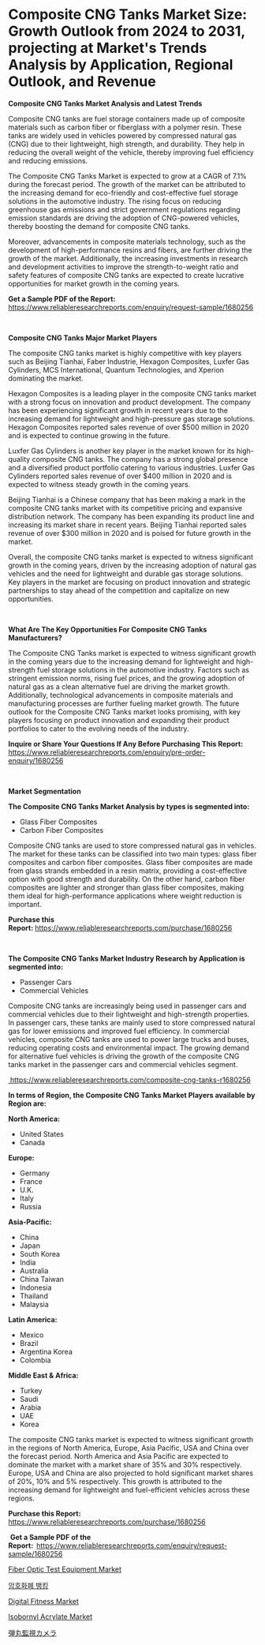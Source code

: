 <p><h1>Composite CNG Tanks Market Size: Growth Outlook from 2024 to 2031, projecting at Market's Trends Analysis by Application, Regional Outlook, and Revenue</h1></p><p><strong>Composite CNG Tanks Market Analysis and Latest Trends</strong></p>
<p><p>Composite CNG tanks are fuel storage containers made up of composite materials such as carbon fiber or fiberglass with a polymer resin. These tanks are widely used in vehicles powered by compressed natural gas (CNG) due to their lightweight, high strength, and durability. They help in reducing the overall weight of the vehicle, thereby improving fuel efficiency and reducing emissions.</p><p>The Composite CNG Tanks Market is expected to grow at a CAGR of 7.1% during the forecast period. The growth of the market can be attributed to the increasing demand for eco-friendly and cost-effective fuel storage solutions in the automotive industry. The rising focus on reducing greenhouse gas emissions and strict government regulations regarding emission standards are driving the adoption of CNG-powered vehicles, thereby boosting the demand for composite CNG tanks.</p><p>Moreover, advancements in composite materials technology, such as the development of high-performance resins and fibers, are further driving the growth of the market. Additionally, the increasing investments in research and development activities to improve the strength-to-weight ratio and safety features of composite CNG tanks are expected to create lucrative opportunities for market growth in the coming years.</p></p>
<p><strong>Get a Sample PDF of the Report:&nbsp;</strong> <a href="https://www.reliableresearchreports.com/enquiry/request-sample/1680256">https://www.reliableresearchreports.com/enquiry/request-sample/1680256</a></p>
<p>&nbsp;</p>
<p><strong>Composite CNG Tanks Major Market Players</strong></p>
<p><p>The composite CNG tanks market is highly competitive with key players such as Beijing Tianhai, Faber Industrie, Hexagon Composites, Luxfer Gas Cylinders, MCS International, Quantum Technologies, and Xperion dominating the market. </p><p>Hexagon Composites is a leading player in the composite CNG tanks market with a strong focus on innovation and product development. The company has been experiencing significant growth in recent years due to the increasing demand for lightweight and high-pressure gas storage solutions. Hexagon Composites reported sales revenue of over $500 million in 2020 and is expected to continue growing in the future.</p><p>Luxfer Gas Cylinders is another key player in the market known for its high-quality composite CNG tanks. The company has a strong global presence and a diversified product portfolio catering to various industries. Luxfer Gas Cylinders reported sales revenue of over $400 million in 2020 and is expected to witness steady growth in the coming years.</p><p>Beijing Tianhai is a Chinese company that has been making a mark in the composite CNG tanks market with its competitive pricing and expansive distribution network. The company has been expanding its product line and increasing its market share in recent years. Beijing Tianhai reported sales revenue of over $300 million in 2020 and is poised for future growth in the market.</p><p>Overall, the composite CNG tanks market is expected to witness significant growth in the coming years, driven by the increasing adoption of natural gas vehicles and the need for lightweight and durable gas storage solutions. Key players in the market are focusing on product innovation and strategic partnerships to stay ahead of the competition and capitalize on new opportunities.</p></p>
<p>&nbsp;</p>
<p><strong>What Are The Key Opportunities For Composite CNG Tanks Manufacturers?</strong></p>
<p><p>The Composite CNG Tanks market is expected to witness significant growth in the coming years due to the increasing demand for lightweight and high-strength fuel storage solutions in the automotive industry. Factors such as stringent emission norms, rising fuel prices, and the growing adoption of natural gas as a clean alternative fuel are driving the market growth. Additionally, technological advancements in composite materials and manufacturing processes are further fueling market growth. The future outlook for the Composite CNG Tanks market looks promising, with key players focusing on product innovation and expanding their product portfolios to cater to the evolving needs of the industry.</p></p>
<p><strong>Inquire or Share Your Questions If Any Before Purchasing This Report:</strong> <a href="https://www.reliableresearchreports.com/enquiry/pre-order-enquiry/1680256">https://www.reliableresearchreports.com/enquiry/pre-order-enquiry/1680256</a></p>
<p>&nbsp;</p>
<p><strong>Market Segmentation</strong></p>
<p><strong>The Composite CNG Tanks Market Analysis by types is segmented into:</strong></p>
<p><ul><li>Glass Fiber Composites</li><li>Carbon Fiber Composites</li></ul></p>
<p><p>Composite CNG tanks are used to store compressed natural gas in vehicles. The market for these tanks can be classified into two main types: glass fiber composites and carbon fiber composites. Glass fiber composites are made from glass strands embedded in a resin matrix, providing a cost-effective option with good strength and durability. On the other hand, carbon fiber composites are lighter and stronger than glass fiber composites, making them ideal for high-performance applications where weight reduction is important.</p></p>
<p><strong>Purchase this Report:&nbsp;</strong><a href="https://www.reliableresearchreports.com/purchase/1680256">https://www.reliableresearchreports.com/purchase/1680256</a></p>
<p>&nbsp;</p>
<p><strong>The Composite CNG Tanks Market Industry Research by Application is segmented into:</strong></p>
<p><ul><li>Passenger Cars</li><li>Commercial Vehicles</li></ul></p>
<p><p>Composite CNG tanks are increasingly being used in passenger cars and commercial vehicles due to their lightweight and high-strength properties. In passenger cars, these tanks are mainly used to store compressed natural gas for lower emissions and improved fuel efficiency. In commercial vehicles, composite CNG tanks are used to power large trucks and buses, reducing operating costs and environmental impact. The growing demand for alternative fuel vehicles is driving the growth of the composite CNG tanks market in the passenger cars and commercial vehicles segment.</p></p>
<p><a href="https://www.reliableresearchreports.com/composite-cng-tanks-r1680256">&nbsp;https://www.reliableresearchreports.com/composite-cng-tanks-r1680256</a></p>
<p><strong>In terms of Region, the Composite CNG Tanks Market Players available by Region are:</strong></p>
<p>
    <p> <strong> North America: </strong>
        <ul>
            <li>United States</li>
            <li>Canada</li>
        </ul>
        </p> 
    <p> <strong> Europe: </strong>
        <ul>
            <li>Germany</li>
            <li>France</li>
            <li>U.K.</li>
            <li>Italy</li>
            <li>Russia</li>
        </ul>
        </p> 
    <p> <strong> Asia-Pacific: </strong>
        <ul>
            <li>China</li>
            <li>Japan</li>
            <li>South Korea</li>
            <li>India</li>
            <li>Australia</li>
            <li>China Taiwan</li>
            <li>Indonesia</li>
            <li>Thailand</li>
            <li>Malaysia</li>
        </ul>
        </p> 
    <p> <strong> Latin America: </strong>
        <ul>
            <li>Mexico</li>
            <li>Brazil</li>
            <li>Argentina Korea</li>
            <li>Colombia</li>
        </ul>
        </p> 
    <p> <strong> Middle East & Africa: </strong>
        <ul>
            <li>Turkey</li>
            <li>Saudi</li>
            <li>Arabia</li>
            <li>UAE</li>
            <li>Korea</li>
        </ul>
    </p>
    </p>
<p><p>The composite CNG tanks market is expected to witness significant growth in the regions of North America, Europe, Asia Pacific, USA and China over the forecast period. North America and Asia Pacific are expected to dominate the market with a market share of 35% and 30% respectively. Europe, USA and China are also projected to hold significant market shares of 20%, 10% and 5% respectively. This growth is attributed to the increasing demand for lightweight and fuel-efficient vehicles across these regions.</p></p>
<p><strong>Purchase this Report: </strong><a href="https://www.reliableresearchreports.com/purchase/1680256">https://www.reliableresearchreports.com/purchase/1680256</a></p>
<p>&nbsp;<strong>Get a Sample PDF of the Report:&nbsp;&nbsp;</strong><a href="https://www.reliableresearchreports.com/enquiry/request-sample/1680256">https://www.reliableresearchreports.com/enquiry/request-sample/1680256</a></p>
<p><strong></strong></p>
<p><p><a href="https://github.com/yoshih12/Market-Research-Report-List-2/blob/main/fiber-optic-test-equipment-market.md">Fiber Optic Test Equipment Market</a></p><p><a href="https://github.com/nuekbpymrrz5/Market-Research-Report-List-1/blob/main/965466820097.md">암호화폐 뱅킹</a></p><p><a href="https://github.com/castoriffic/Market-Research-Report-List-4/blob/main/digital-fitness-market.md">Digital Fitness Market</a></p><p><a href="https://issuu.com/reportprime-2/docs/isobornyl-acrylate-market-size-2030.pptx">Isobornyl Acrylate Market</a></p><p><a href="https://github.com/jkjreqjscoxx7/Market-Research-Report-List-1/blob/main/781570421854.md">弾丸監視カメラ</a></p></p>